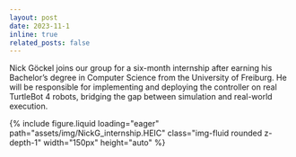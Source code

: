 ```yaml
---
layout: post
date: 2023-11-1
inline: true
related_posts: false
---
```


Nick Göckel joins our group for a six-month internship after earning his Bachelor’s degree in Computer Science from the University of Freiburg. He will be responsible for implementing and deploying the controller on real TurtleBot 4 robots, bridging the gap between simulation and real-world execution.
<div class="mt-3">
    {% include figure.liquid loading="eager" path="assets/img/NickG_internship.HEIC" class="img-fluid rounded z-depth-1" width="150px" height="auto" %}
</div>
